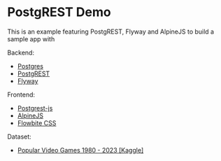 # PostgREST Demo

This is an example featuring PostgREST, Flyway and AlpineJS to build a sample app with 

Backend:

- [Postgres](https://www.postgresql.org/)
- [PostgREST](https://postgrest.org/en/stable/index.html)
- [Flyway](https://github.com/flyway/flyway)

Frontend:

- [Postgrest-js](https://github.com/supabase/postgrest-js)
- [AlpineJS](https://alpinejs.dev/)
- [Flowbite CSS](https://flowbite.com/)

Dataset:

- [Popular Video Games 1980 - 2023 [Kaggle]](https://www.kaggle.com/datasets/arnabchaki/popular-video-games-1980-2023)

